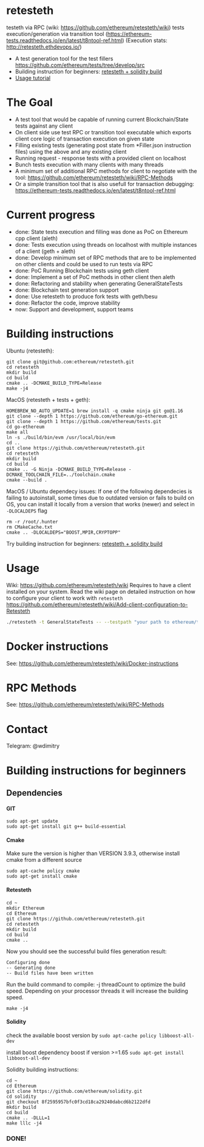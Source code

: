# retesteth
testeth via RPC (wiki: https://github.com/ethereum/retesteth/wiki)
tests execution/generation via transition tool (https://ethereum-tests.readthedocs.io/en/latest/t8ntool-ref.html)
(Execution stats: http://retesteth.ethdevops.io/)

* A test generation tool for the test fillers https://github.com/ethereum/tests/tree/develop/src
* Building instruction for beginners: [retesteth + solidity build](https://github.com/ethereum/retesteth#building-instructions-for-beginners)
* [Usage tutorial](https://ethereum-tests.readthedocs.io/en/latest/retesteth-tutorial.html)

# The Goal

* A test tool that would be capable of running current Blockchain/State tests against any client
* On client side use test RPC or transition tool executable which exports client core logic of transaction execution on given state
* Filling existing tests (generating post state from *Filler.json instruction files) using the above and any existing client
* Running request - response tests with a provided client on localhost
* Bunch tests execution with many clients with many threads
* A minimum set of additional RPC methods for client to negotiate with the tool: https://github.com/ethereum/retesteth/wiki/RPC-Methods
* Or a simple transition tool that is also usefull for transaction debugging: https://ethereum-tests.readthedocs.io/en/latest/t8ntool-ref.html

# Current progress

* done: State tests execution and filling was done as PoC on Ethereum cpp client (aleth)
* done: Tests execution using threads on localhost with multiple instances of a client (geth + aleth)
* done: Develop minimum set of RPC methods that are to be implemented on other clients and could be used to run tests via RPC
* done: PoC Running Blockchain tests using geth client
* done: Implement a set of PoC methods in other client then aleth
* done: Refactoring and stability when generating GeneralStateTests
* done: Blockchain test generation support
* done: Use retesteth to produce fork tests with geth/besu
* done: Refactor the code, improve stability
* now: Support and development, support teams

# Building instructions
Ubuntu (retesteth):
```
git clone git@github.com:ethereum/retesteth.git
cd retesteth
mkdir build
cd build
cmake .. -DCMAKE_BUILD_TYPE=Release
make -j4
```

MacOS (retesteth + tests + geth):
```
HOMEBREW_NO_AUTO_UPDATE=1 brew install -q cmake ninja git go@1.16
git clone --depth 1 https://github.com/ethereum/go-ethereum.git
git clone --depth 1 https://github.com/ethereum/tests.git
cd go-ethereum
make all
ln -s ./build/bin/evm /usr/local/bin/evm
cd ..
git clone https://github.com/ethereum/retesteth.git
cd retesteth
mkdir build
cd build
cmake .. -G Ninja -DCMAKE_BUILD_TYPE=Release -DCMAKE_TOOLCHAIN_FILE=../toolchain.cmake
cmake --build .

```

MacOS / Ubuntu dependecy issues:
If one of the following dependecies is failing to autoinstall, some times due to outdated version or fails to build on OS, you can install it locally from a version that works (newer) and select in `-DLOCALDEPS` flag
```
rm -r /root/.hunter
rm CMakeCache.txt
cmake .. -DLOCALDEPS="BOOST,MPIR,CRYPTOPP"
```

Try building instruction for beginners: [retesteth + solidity build](https://github.com/ethereum/retesteth#building-instructions-for-beginners)


# Usage
Wiki: https://github.com/ethereum/retesteth/wiki
Requires to have a client installed on your system. Read the wiki page on detailed instruction on how to configure your client to work with `retesteth`
https://github.com/ethereum/retesteth/wiki/Add-client-configuration-to-Retesteth
```bash
./retesteth -t GeneralStateTests -- --testpath "your path to ethereum/tests repo"
```

# Docker instructions
See: https://github.com/ethereum/retesteth/wiki/Docker-instructions

# RPC Methods
See: https://github.com/ethereum/retesteth/wiki/RPC-Methods

# Contact
Telegram: @wdimitry

# Building instructions for beginners
## Dependencies

#### GIT
```
sudo apt-get update
sudo apt-get install git g++ build-essential
```
#### Cmake
Make sure the version is higher than VERSION 3.9.3, otherwise install cmake from a different source
```
sudo apt-cache policy cmake
sudo apt-get install cmake
```

#### Retesteth
```
cd ~
mkdir Ethereum
cd Ethereum
git clone https://github.com/ethereum/retesteth.git
cd retesteth
mkdir build
cd build
cmake ..
```

Now you should see the successful build files generation result:
```
Configuring done
-- Generating done
-- Build files have been written
```

Run the build command to compile:
-j threadCount to optimize the build speed. Depending on your processor threads it will increase the building speed.
```
make -j4
```

#### Solidity

check the available boost version by
`sudo apt-cache policy libboost-all-dev`

install boost dependency boost if version >=1.65
`sudo apt-get install libboost-all-dev`

Solidity building instructions:

```
cd ~
cd Ethereum
git clone https://github.com/ethereum/solidity.git
cd solidity
git checkout 8f2595957bfc0f3cd18ca29240dabcd6b2122dfd
mkdir build
cd build
cmake .. -DLLL=1
make lllc -j4
```

### DONE!

